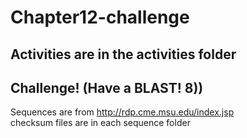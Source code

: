 # Chapter12-challenge  

## Activities are in the activities folder

## Challenge! (Have a BLAST! 8))  
Sequences are from http://rdp.cme.msu.edu/index.jsp  
checksum files are in each sequence folder  
